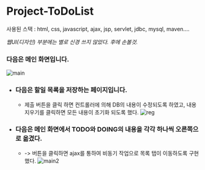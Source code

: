 # Project-ToDoList

사용된 스택 : html, css, javascript, ajax, jsp, servlet, jdbc, mysql, maven....

*웹UI(디자인) 부분에는 별로 신경 쓰지 않았다. 후에 손볼것.*

### 다음은 메인 화면입니다.

![main](https://user-images.githubusercontent.com/39147446/131351038-4053d2e0-54b6-464b-8b63-48989572a726.PNG)


* ### 다음은 할일 목록을 저장하는 페이지입니다.
  * 제출 버튼을 클릭 하면 컨트롤러에 의해 DB의 내용이 수정되도록 하였고, 내용지우기를 클릭하면 모든 내용이 초기화 되도록 했다.
![reg](https://user-images.githubusercontent.com/39147446/131352034-e7aeff59-4e7c-4ded-a13e-c4cdaf0b81a8.PNG)

* ### 다음은 메인 화면에서 TODO와 DOING의 내용을 각각 하나씩 오른쪽으로 옮겼다.
  * -> 버튼을 클릭하면 ajax를 통하여 비동기 작업으로 목록 탭이 이동하도록 구현했다.
  ![main2](https://user-images.githubusercontent.com/39147446/131352042-0fe5b2ad-5dfa-4858-aed9-76f11563307f.PNG)
